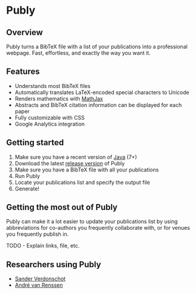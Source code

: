 # Publy

## Overview

Publy turns a BibTeX file with a list of your publications into a professional webpage. Fast, effortless, and exactly the way you want it.

## Features

 * Understands most BibTeX files
 * Automatically translates LaTeX-encoded special characters to Unicode
 * Renders mathematics with [MathJax](http://www.mathjax.org/)
 * Abstracts and BibTeX citation information can be displayed for each paper
 * Fully customizable with CSS
 * Google Analytics integration
 
## Getting started

 1. Make sure you have a recent version of [Java](http://www.java.com) (7+)
 2. Download the latest [release version](https://bitbucket.org/Mangara/publy/downloads) of Publy
 3. Make sure you have a BibTeX file with all your publications
 4. Run Publy
 5. Locate your publications list and specify the output file
 6. Generate!
 
## Getting the most out of Publy

Publy can make it a lot easier to update your publications list
by using abbreviations for co-authors you frequently collaborate with,
or for venues you frequently publish in.

TODO - Explain links, file, etc.

## Researchers using Publy

 * [Sander Verdonschot](http://cg.scs.carleton.ca/~sander/publications.html)
 * [André van Renssen](http://cg.scs.carleton.ca/~andre/publications.html)